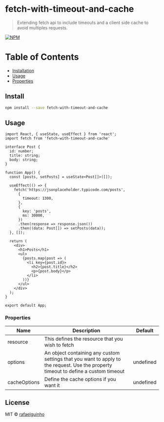 # fetch-with-timeout-and-cache

> Extending fetch api to include timeouts and a client side cache to avoid multiples requests.

[![NPM](https://img.shields.io/npm/v/fetch-with-timeout-and-cache.svg)](https://www.npmjs.com/package/fetch-with-timeout-and-cache)

# Table of Contents

- [Installation](#install)
- [Usage](#usage)
- [Properties](#properties)

## Install

```bash
npm install --save fetch-with-timeout-and-cache
```

## Usage

```tsx
import React, { useState, useEffect } from 'react';
import fetch from 'fetch-with-timeout-and-cache'

interface Post {
  id: number;
  title: string;
  body: string;
}

function App() {
  const [posts, setPosts] = useState<Post[]>([]);

  useEffect(() => {
    fetch('https://jsonplaceholder.typicode.com/posts',
      {
        timeout: 1300,
      },
      {
        key: 'posts',
        ms: 30000,
      })
      .then(response => response.json())
      .then((data: Post[]) => setPosts(data));
  }, []);

  return (
    <div>
      <h1>Posts</h1>
      <ul>
        {posts.map(post => (
          <li key={post.id}>
            <h2>{post.title}</h2>
            <p>{post.body}</p>
          </li>
        ))}
      </ul>
    </div>
  );
}

export default App;
```

### Properties

| Name         | Description                                                                                                                         | Default   |
| ------------ | ----------------------------------------------------------------------------------------------------------------------------------- | --------- |
| resource     | This defines the resource that you wish to fetch                                                                                    |        |
| options      | An object containing any custom settings that you want to apply to the request. Use the property timeout to define a custom timeout | undefined |
| cacheOptions | Define the cache options if you want it                                                                                             | undefined |

## License

MIT © [rafaelguinho](https://github.com/rafaelguinho)
